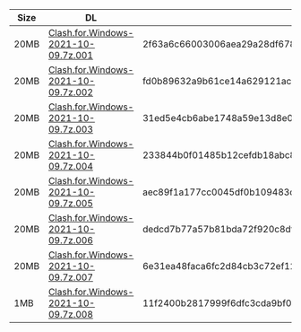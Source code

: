 |    Size   |     DL  | sha512sum |
|  ---  |  ---  |  ---  |
| 20MB | [Clash.for.Windows-2021-10-09.7z.001](https://cdn.jsdelivr.net/gh/appleians/cfw_m1@main/Clash.for.Windows-2021-10-09.7z.001) | 2f63a6c66003006aea29a28df6782ea04de0aab1b6eb77b8265147b5fe0734426b4af2b18c55c5d93fa187dc6cd464e9ba7265ee795aa41536e87160755e57b9 |
| 20MB | [Clash.for.Windows-2021-10-09.7z.002](https://cdn.jsdelivr.net/gh/appleians/cfw_m1@main/Clash.for.Windows-2021-10-09.7z.002) | fd0b89632a9b61ce14a629121ac07bbb321559552f4b4fbb3759ab9e538af4a15e944464e711ae02446cb84c5225cdee8cbefbe6d86de110b470a3e8ddd6a21e |
| 20MB | [Clash.for.Windows-2021-10-09.7z.003](https://cdn.jsdelivr.net/gh/appleians/cfw_m1@main/Clash.for.Windows-2021-10-09.7z.003) | 31ed5e4cb6abe1748a59e13d8e0507e76609e9771c74bf9a98fd1ada7fe2e347abe62d0c6b513478847df7d1358f1a6c2f226dd654d0741cfd5435a9d2ae567c |
| 20MB | [Clash.for.Windows-2021-10-09.7z.004](https://cdn.jsdelivr.net/gh/appleians/cfw_m1@main/Clash.for.Windows-2021-10-09.7z.004) | 233844b0f01485b12cefdb18abc87598d99d81390f21880197b265a0f34108ad07672daa013b2e3a9f0439fd136e7d3b8253da1f887b19c0b55f022bd03ff2ea |
| 20MB | [Clash.for.Windows-2021-10-09.7z.005](https://cdn.jsdelivr.net/gh/appleians/cfw_m1@main/Clash.for.Windows-2021-10-09.7z.005) | aec89f1a177cc0045df0b109483cb1a8f63d0e0a57577a09c3f303c5aa2b6349bfc905d2dd6b99775139db5682b3cb1416723046f0edfa6296144930ac9c3ac5 |
| 20MB | [Clash.for.Windows-2021-10-09.7z.006](https://cdn.jsdelivr.net/gh/appleians/cfw_m1@main/Clash.for.Windows-2021-10-09.7z.006) | dedcd7b77a57b81bda72f920c8df0763eba625b7858aff4b7361529fd4302965d779f98c2231dbaed8cac420a66c747c904bbedb63bad5defe97a444717f78ee |
| 20MB | [Clash.for.Windows-2021-10-09.7z.007](https://cdn.jsdelivr.net/gh/appleians/cfw_m1@main/Clash.for.Windows-2021-10-09.7z.007) | 6e31ea48faca6fc2d84cb3c72ef128b5f374986225790765a6db79057eae980a05d00b5bc8d830d4c3437a82f939bd6a658fb22f43668511b605e3744e01d547 |
| 1MB | [Clash.for.Windows-2021-10-09.7z.008](https://cdn.jsdelivr.net/gh/appleians/cfw_m1@main/Clash.for.Windows-2021-10-09.7z.008) | 11f2400b2817999f6dfc3cda9bf0ff82d0f7007ea738934bad7aa4356ff1d51a11278adc34ec3ba544211cbe8cda21ded14b363e90d532bbc41c4131ebbc3592 |
